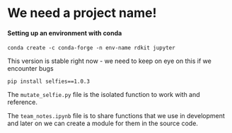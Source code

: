 # We need a project name!

#### Setting up an environment with conda

```conda create -c conda-forge -n env-name rdkit jupyter```

This version is stable right now - we need to keep on eye on this if we encounter bugs

```pip install selfies==1.0.3```

The ```mutate_selfie.py``` file is the isolated function to work with and reference.  

The ```team_notes.ipynb``` file is to share functions that we use in development and later on we can create a module for them in the source code.
